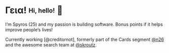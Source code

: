 # Γεια! <sub><sup>Hi, hello!</sup></sub> 👋

I‘m Spyros (25) and my passion is building software. Bonus points if it helps improve people‘s lives!

Currently working [@creditornot], formerly part of the Cards segment [@n26] and the awesome search team at [@skroutz].

[@wolt]: https://wolt.com
[@n26]: https://n26.com
[@skroutz]: https://skroutz.gr
